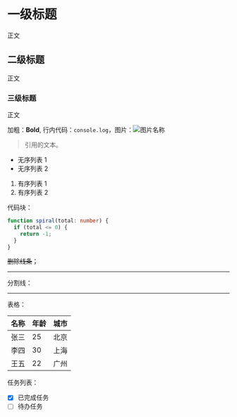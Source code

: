 # 一级标题

正文

## 二级标题

正文

### 三级标题

正文

加粗：**Bold**, 行内代码：`console.log`，图片：![图片名称](https://search-operate.cdn.bcebos.com/4466f881476a1ee804b4a32aee790675.gif)

> 引用的文本。

- 无序列表 1
- 无序列表 2

1. 有序列表 1
2. 有序列表 2

代码块：

```typescript
function spiral(total: number) {
  if (total <= 0) {
    return -1;
  }
}
```

~~删除线条~~；

---

分割线：

---

表格：

| 名称  | 年龄 | 城市  |
|------|----|------|
| 张三  | 25 | 北京  |
| 李四  | 30 | 上海  |
| 王五  | 22 | 广州  |

任务列表：

- [x] 已完成任务
- [ ] 待办任务

